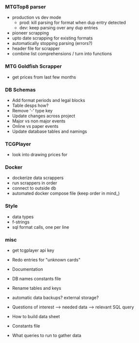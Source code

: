 ### MTGTop8 parser
* production vs dev mode
    * prod: kill parsing for format when dup entry detected
    * dev: keep parsing over any dup entries
* pioneer scrapping
* upto date scrapping for existing formats
* automatically stopping parsing (errors?)
* header file for scrapper
* combine list comprehensions / turn into functions

### MTG Goldfish Scrapper
* get prices from last few months

### DB Schemas
* Add format periods and legal blocks
* Table desps how?
* Remove '-' type key
* Update changes across project
* Major vs non major events
* Online vs paper events
* Update database tables and namings

### TCGPlayer
* look into drawing prices for 

### Docker
* dockerize data scrappers
* run scrappers in order
* connect to outside db
* automated docker compose file (keep order in mind_)

### Style
* data types
* f-strings
* sql format calls, one per line
### misc
* get tcgplayer api key
* Redo entries for "unknown cards"
* Documentation
* DB names constants file
* Rename tables and keys
* automatic data backups? external storage?
* Questions of interest --> needed data --> relevant SQL query

* How to build data sheet
* Constants file
* What queries to run to gather data
